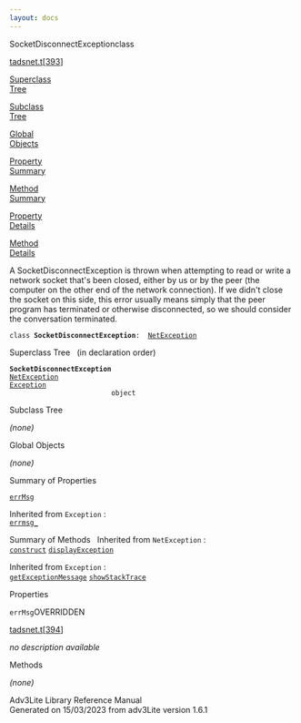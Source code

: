 ```yaml
---
layout: docs
---
```

<span class="title">SocketDisconnectException</span><span class="type">class</span>

[tadsnet.t](../file/tadsnet.t.html)\[[393](../source/tadsnet.t.html#393)\]

[Superclass  
Tree](#_SuperClassTree_)

[Subclass  
Tree](#_SubClassTree_)

[Global  
Objects](#_ObjectSummary_)

[Property  
Summary](#_PropSummary_)

[Method  
Summary](#_MethodSummary_)

[Property  
Details](#_Properties_)

[Method  
Details](#_Methods_)



A SocketDisconnectException is thrown when attempting to read or write a
network socket that's been closed, either by us or by the peer (the
computer on the other end of the network connection). If we didn't close
the socket on this side, this error usually means simply that the peer
program has terminated or otherwise disconnected, so we should consider
the conversation terminated.

`class `**`SocketDisconnectException`**` :   `[`NetException`](../object/NetException.html)



<span id="_SuperClassTree_"></span>



<span class="hdln">Superclass Tree</span>   (in declaration order)



**`SocketDisconnectException`**  
[`NetException`](../object/NetException.html)  
[`Exception`](../object/Exception.html)  
`                         object`  
<span id="_SubClassTree_"></span>



<span class="hdln">Subclass Tree</span>  



*(none)* <span id="_ObjectSummary_"></span>



<span class="hdln">Global Objects</span>  



*(none)* <span id="_PropSummary_"></span>



<span class="hdln">Summary of Properties</span>  



[`errMsg`](#errMsg)



Inherited from `Exception` :  
[`errmsg_`](../object/Exception.html#errmsg_)

<span id="_MethodSummary_"></span>



<span class="hdln">Summary of Methods</span>  
Inherited from `NetException` :  
[`construct`](../object/NetException.html#construct) [`displayException`](../object/NetException.html#displayException)

Inherited from `Exception` :  
[`getExceptionMessage`](../object/Exception.html#getExceptionMessage) [`showStackTrace`](../object/Exception.html#showStackTrace)

<span id="_Properties_"></span>



<span class="hdln">Properties</span>  



<span id="errMsg"></span>

`errMsg`<span class="rem">OVERRIDDEN</span>

[tadsnet.t](../file/tadsnet.t.html)\[[394](../source/tadsnet.t.html#394)\]



*no description available*



<span id="_Methods_"></span>



<span class="hdln">Methods</span>  



*(none)*



Adv3Lite Library Reference Manual  
Generated on 15/03/2023 from adv3Lite version 1.6.1


